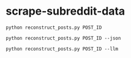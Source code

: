 # scrape-subreddit-data

```
python reconstruct_posts.py POST_ID

python reconstruct_posts.py POST_ID --json

python reconstruct_posts.py POST_ID --llm
```

